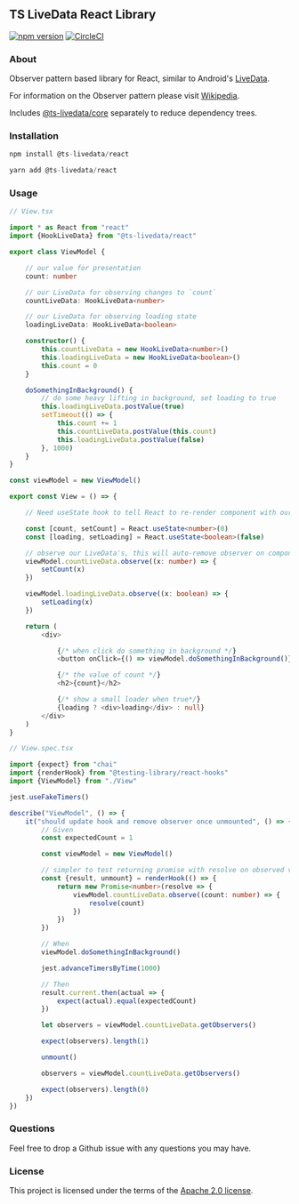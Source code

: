 ## TS LiveData React Library
[![npm version](https://badge.fury.io/js/%40ts-livedata%2Freact.svg)](https://badge.fury.io/js/%40ts-livedata%2Freact)
[![CircleCI](https://img.shields.io/circleci/project/github/BrendanOswego/ts-livedata-react/master.svg)](https://circleci.com/gh/BrendanOswego/ts-livedata-react/tree/master)

### About
Observer pattern based library for React, similar to Android's [LiveData](https://developer.android.com/topic/libraries/architecture/livedata).

For information on the Observer pattern please visit [Wikipedia](https://en.wikipedia.org/wiki/Observer_pattern#:~:text=The%20observer%20pattern%20is%20a,calling%20one%20of%20their%20methods.).

Includes [@ts-livedata/core](https://www.npmjs.com/package/@ts-livedata/core) separately to reduce dependency trees.

### Installation
```javascript
npm install @ts-livedata/react
```

```javascript
yarn add @ts-livedata/react
```

### Usage
```typescript jsx
// View.tsx

import * as React from "react"
import {HookLiveData} from "@ts-livedata/react"

export class ViewModel {

    // our value for presentation
    count: number

    // our LiveData for observing changes to `count`
    countLiveData: HookLiveData<number>

    // our LiveData for observing loading state
    loadingLiveData: HookLiveData<boolean>

    constructor() {
        this.countLiveData = new HookLiveData<number>()
        this.loadingLiveData = new HookLiveData<boolean>()
        this.count = 0
    }

    doSomethingInBackground() {
        // do some heavy lifting in background, set loading to true
        this.loadingLiveData.postValue(true)
        setTimeout(() => {
            this.count += 1
            this.countLiveData.postValue(this.count)
            this.loadingLiveData.postValue(false)
        }, 1000)
    }
}

const viewModel = new ViewModel()

export const View = () => {

    // Need useState hook to tell React to re-render component with our new data

    const [count, setCount] = React.useState<number>(0)
    const [loading, setLoading] = React.useState<boolean>(false)

    // observe our LiveData's, this will auto-remove observer on component unmount
    viewModel.countLiveData.observe((x: number) => {
        setCount(x)
    })

    viewModel.loadingLiveData.observe((x: boolean) => {
        setLoading(x)
    })

    return (
        <div>

            {/* when click do something in background */}
            <button onClick={() => viewModel.doSomethingInBackground()}>Click me</button>

            {/* the value of count */}
            <h2>{count}</h2>

            {/* show a small loader when true*/}
            {loading ? <div>loading</div> : null}
        </div>
    )
}
```
```typescript jsx
// View.spec.tsx

import {expect} from "chai"
import {renderHook} from "@testing-library/react-hooks"
import {ViewModel} from "./View"

jest.useFakeTimers()

describe("ViewModel", () => {
    it("should update hook and remove observer once unmounted", () => {
        // Given
        const expectedCount = 1

        const viewModel = new ViewModel()

        // simpler to test returning promise with resolve on observed value
        const {result, unmount} = renderHook(() => {
            return new Promise<number>(resolve => {
                viewModel.countLiveData.observe((count: number) => {
                    resolve(count)
                })
            })
        })

        // When
        viewModel.doSomethingInBackground()

        jest.advanceTimersByTime(1000)

        // Then
        result.current.then(actual => {
            expect(actual).equal(expectedCount)
        })

        let observers = viewModel.countLiveData.getObservers()

        expect(observers).length(1)

        unmount()

        observers = viewModel.countLiveData.getObservers()

        expect(observers).length(0)
    })
})
```

### Questions
Feel free to drop a Github issue with any questions you may have.

### License
This project is licensed under the terms of the [Apache 2.0 license](https://www.apache.org/licenses/LICENSE-2.0).
